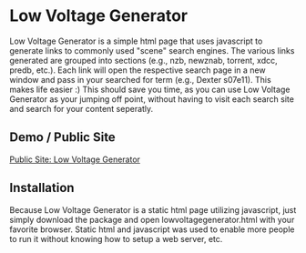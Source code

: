 Low Voltage Generator
=====================
Low Voltage Generator is a simple html page that uses javascript to generate links to commonly used "scene" search engines.  The various links generated are grouped into sections (e.g., nzb, newznab, torrent, xdcc, predb, etc.).  Each link will open the respective search page in a new window and pass in your searched for term (e.g., Dexter s07e11).  This makes life easier :)  This should save you time, as you can use Low Voltage Generator as your jumping off point, without having to visit each search site and search for your content seperatly.

Demo / Public Site
------------------
<a href="http://jparkerweb.github.io/Low_Voltage_Generator/" target="_blank">Public Site: Low Voltage Generator</a>

Installation
------------
Because Low Voltage Generator is a static html page utilizing javascript, just simply download the package and open lowvoltagegenerator.html with your favorite browser.  Static html and javascript was used to enable more people to run it without knowing how to setup a web server, etc.
